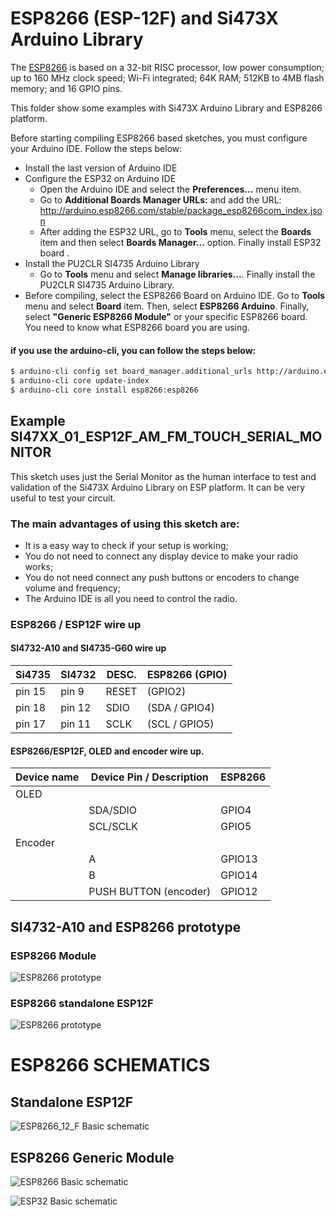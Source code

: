 # ESP8266 (ESP-12F) and Si473X Arduino Library


The [ESP8266](https://www.espressif.com/en/products/socs/esp8266) is based on a 32-bit RISC processor, low power consumption;  up to 160 MHz clock speed; Wi-Fi integrated; 64K RAM; 512KB to 4MB flash memory; and 16 GPIO pins.


This folder show some examples with Si473X Arduino Library  and ESP8266 platform.


Before starting compiling ESP8266 based sketches, you must configure your Arduino IDE. Follow the steps below:  

* Install the last version of Arduino IDE
* Configure the ESP32 on Arduino IDE 
  * Open the Arduino IDE and select the __Preferences...__ menu item. 
  * Go to __Additional Boards Manager URLs:__ and add the URL: http://arduino.esp8266.com/stable/package_esp8266com_index.json
  * After adding the ESP32 URL, go to __Tools__ menu, select the __Boards__ item and then select __Boards Manager...__ option. Finally install ESP32 board .
* Install the PU2CLR SI4735 Arduino Library
  * Go to __Tools__ menu and select __Manage libraries...__. Finally install the PU2CLR SI4735 Arduino Library.
* Before compiling, select the ESP8266 Board on Arduino IDE.  Go to __Tools__ menu and select __Board__ item. Then, select __ESP8266 Arduino__. Finally, select __"Generic ESP8266 Module"__ or your specific ESP8266 board. You need to know what ESP8266 board you are using.  
 

#### if you use the arduino-cli, you can follow the steps below: 

```bash
$ arduino-cli config set board_manager.additional_urls http://arduino.esp8266.com/stable/package_esp8266com_index.json 
$ arduino-cli core update-index
$ arduino-cli core install esp8266:esp8266
```



## Example SI47XX_01_ESP12F_AM_FM_TOUCH_SERIAL_MONITOR

This sketch uses just the Serial Monitor as the human interface to test and validation of the Si473X Arduino Library on ESP platform. It can be very useful to test your circuit. 

### The main advantages of using this sketch are: 

* It is a easy way to check if your setup is working;
* You do not need to connect any display device to make your radio works;
* You do not need connect any push buttons or encoders to change volume and frequency;
* The Arduino IDE is all you need to control the radio.  


### ESP8266 / ESP12F wire up


#### SI4732-A10 and SI4735-G60 wire up

| Si4735  | SI4732   | DESC.  | ESP8266  (GPIO)    |
|---------| -------- |--------|--------------------|
| pin 15  |  pin 9   | RESET  |   (GPIO2)        |  
| pin 18  |  pin 12  | SDIO   |   (SDA / GPIO4)  |
| pin 17  |  pin 11  | SCLK   |   (SCL / GPIO5)  |


#### ESP8266/ESP12F, OLED and encoder wire up. 
  
| Device name               | Device Pin / Description      |  ESP8266      |
| ----------------          | ----------------------------- | ------------  |
|    OLED                   |                               |               |
|                           | SDA/SDIO                      |  GPIO4        | 
|                           | SCL/SCLK                      |  GPIO5        | 
|    Encoder                |                               |               |
|                           | A                             |  GPIO13       |
|                           | B                             |  GPIO14       |
|                           | PUSH BUTTON (encoder)         |  GPIO12       |



## SI4732-A10 and ESP8266 prototype 

### ESP8266 Module

![ESP8266 prototype](../../extras/images/esp8266_module.jpg)


### ESP8266 standalone ESP12F


![ESP8266 prototype](../../extras/images/esp8266_12F1.png)



# ESP8266 SCHEMATICS 

## Standalone ESP12F

![ESP8266_12_F Basic schematic](../../extras/images/schematic_esp8266_12_f.png)


## ESP8266 Generic Module


![ESP8266 Basic schematic](../../extras/images/schematic_esp8266_basic.png)


![ESP32 Basic schematic](../../extras/images/schematic_esp8266_oled_SI47XX_02_ALL_IN_ONE.png)

